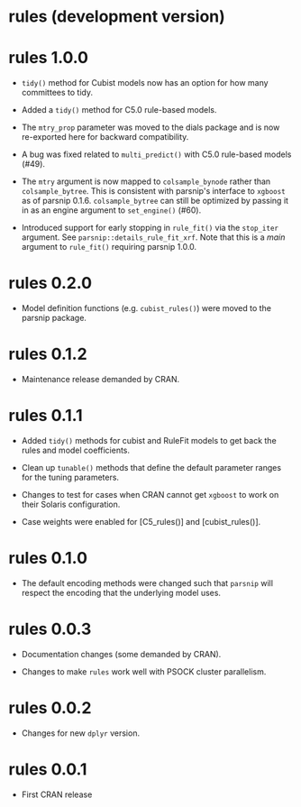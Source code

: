 # rules (development version)

# rules 1.0.0

* `tidy()` method for Cubist models now has an option for how many committees to tidy. 

* Added a `tidy()` method for C5.0 rule-based models. 

* The `mtry_prop` parameter was moved to the dials package and is now re-exported here for backward compatibility.

* A bug was fixed related to `multi_predict()` with C5.0 rule-based models (#49).

* The `mtry` argument is now mapped to `colsample_bynode` rather than `colsample_bytree`. This is consistent with parsnip's interface to `xgboost` as of parsnip 0.1.6. `colsample_bytree` can still be optimized by passing it in as an engine argument to `set_engine()` (#60).

* Introduced support for early stopping in `rule_fit()` via the `stop_iter` argument. See `parsnip::details_rule_fit_xrf`. Note that this is a _main_ argument to `rule_fit()` requiring parsnip 1.0.0.

# rules 0.2.0

* Model definition functions (e.g. `cubist_rules()`) were moved to the parsnip package.

# rules 0.1.2

* Maintenance release demanded by CRAN.

# rules 0.1.1

* Added `tidy()` methods for cubist and RuleFit models to get back the rules and model coefficients. 

* Clean up `tunable()` methods that define the default parameter ranges for the tuning parameters. 

* Changes to test for cases when CRAN cannot get `xgboost` to work on their Solaris configuration. 

* Case weights were enabled for [C5_rules()] and [cubist_rules()].

# rules 0.1.0

* The default encoding methods were changed such that `parsnip` will respect the encoding that the underlying model uses. 

# rules 0.0.3

* Documentation changes (some demanded by CRAN).

* Changes to make `rules` work well with PSOCK cluster parallelism. 

# rules 0.0.2

* Changes for new `dplyr` version. 

# rules 0.0.1

* First CRAN release

